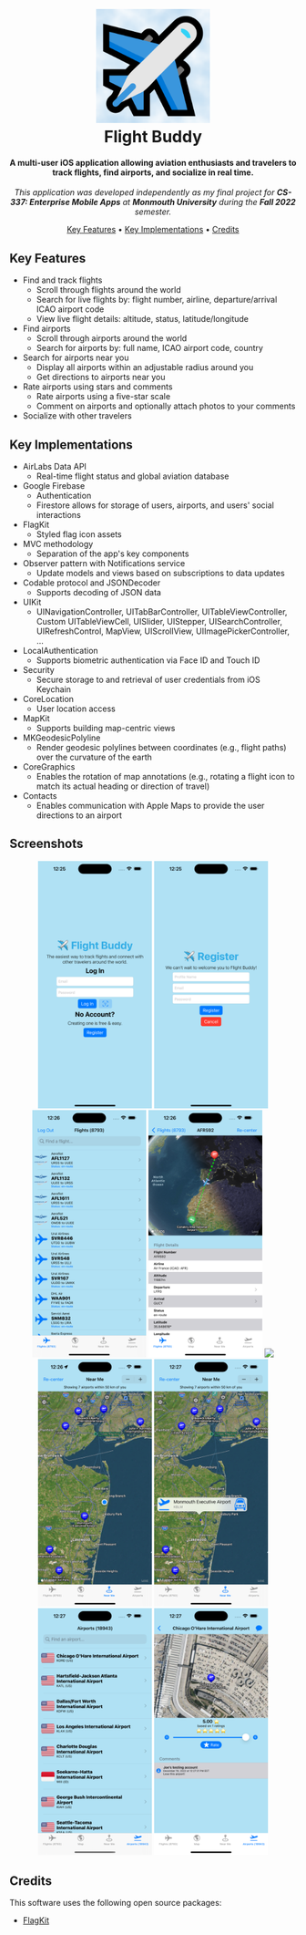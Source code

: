 <h1 align="center">
  <br>
  <a href="https://github.com/joefurmanowski/flight-buddy-ios"><img src="https://github.com/joefurmanowski/flight-buddy-ios/blob/main/Flight%20Buddy/Assets.xcassets/AppIcon.appiconset/icon_1024.png?raw=true" alt="Flight Buddy" width="200"></a>
  <br>
  Flight Buddy
  <br>
</h1>

<h4 align="center">A multi-user iOS application allowing aviation enthusiasts and travelers to track flights, find airports, and socialize in real time.</h4>

<p align="center"><em>This application was developed independently as my final project for <strong>CS-337: Enterprise Mobile Apps</strong> at <strong>Monmouth University</strong> during the <strong>Fall 2022</strong> semester.</em></p>

<p align="center">
  <a href="#key-features">Key Features</a> •
  <a href="#key-implementations">Key Implementations</a> •
  <a href="#credits">Credits</a>
</p>

## Key Features

- Find and track flights
  - Scroll through flights around the world
  - Search for live flights by: flight number, airline, departure/arrival ICAO airport code
  - View live flight details: altitude, status, latitude/longitude
- Find airports
  - Scroll through airports around the world
  - Search for airports by: full name, ICAO airport code, country
- Search for airports near you
  - Display all airports within an adjustable radius around you
  - Get directions to airports near you
- Rate airports using stars and comments
  - Rate airports using a five-star scale
  - Comment on airports and optionally attach photos to your comments
- Socialize with other travelers

## Key Implementations

- AirLabs Data API
  - Real-time flight status and global aviation database
- Google Firebase
  - Authentication
  - Firestore allows for storage of users, airports, and users' social interactions
- FlagKit
  - Styled flag icon assets
- MVC methodology
  - Separation of the app's key components
- Observer pattern with Notifications service
  - Update models and views based on subscriptions to data updates
- Codable protocol and JSONDecoder
  - Supports decoding of JSON data
- UIKit
  - UINavigationController, UITabBarController, UITableViewController, Custom UITableViewCell, UISlider, UIStepper, UISearchController, UIRefreshControl, MapView, UIScrollView, UIImagePickerController, …
- LocalAuthentication
  - Supports biometric authentication via Face ID and Touch ID
- Security
  - Secure storage to and retrieval of user credentials from iOS Keychain
- CoreLocation
  - User location access
- MapKit
  - Supports building map-centric views
- MKGeodesicPolyline
  - Render geodesic polylines between coordinates (e.g., flight paths) over the curvature of the earth
- CoreGraphics
  - Enables the rotation of map annotations (e.g., rotating a flight icon to match its actual heading or direction of travel)
- Contacts
  - Enables communication with Apple Maps to provide the user directions to an airport

## Screenshots

<div align="center">
  <img src="Screenshots/Screenshot_1.png" width="200"/>
  <img src="Screenshots/Screenshot_2.png" width="200"/>
  <img src="Screenshots/Screenshot_3.png" width="200"/>
  <img src="Screenshots/Screenshot_4.png" width="200"/>
  <img src="Screenshots/Screenshot_5.png" width="200"/>
  <img src="Screenshots/Screenshot_6.png" width="200"/>
  <img src="Screenshots/Screenshot_7.png" width="200"/>
  <img src="Screenshots/Screenshot_8.png" width="200"/>
  <img src="Screenshots/Screenshot_9.png" width="200"/>
</div>

## Credits

This software uses the following open source packages:

- [FlagKit](https://github.com/madebybowtie/FlagKit)
